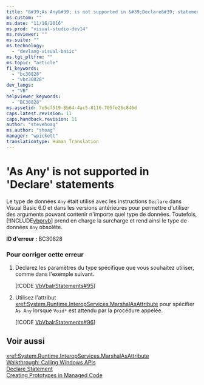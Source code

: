 ```yaml
---
title: "&#39;As Any&#39; is not supported in &#39;Declare&#39; statements | Microsoft Docs"
ms.custom: ""
ms.date: "11/16/2016"
ms.prod: "visual-studio-dev14"
ms.reviewer: ""
ms.suite: ""
ms.technology: 
  - "devlang-visual-basic"
ms.tgt_pltfrm: ""
ms.topic: "article"
f1_keywords: 
  - "bc30828"
  - "vbc30828"
dev_langs: 
  - "VB"
helpviewer_keywords: 
  - "BC30828"
ms.assetid: 7e5cf519-8b64-4ac5-8116-705fe26c846d
caps.latest.revision: 11
caps.handback.revision: 11
author: "stevehoag"
ms.author: "shoag"
manager: "wpickett"
translationtype: Human Translation
---
```

# &#39;As Any&#39; is not supported in &#39;Declare&#39; statements
Le type de données `Any` était utilisé avec les instructions `Declare` dans Visual Basic 6.0 et dans les versions antérieures pour permettre d'utiliser des arguments pouvant contenir n'importe quel type de données.  Toutefois, [!INCLUDE[vbprvb](../../../csharp/programming-guide/concepts/linq/includes/vbprvb_md.md)] prend en charge la surcharge et rend ainsi le type de données `Any` obsolète.  
  
 **ID d'erreur :** BC30828  
  
### Pour corriger cette erreur  
  
1.  Déclarez les paramètres du type spécifique que vous souhaitez utiliser, comme dans l'exemple suivant.  
  
     [!CODE [VbVbalrStatements#95](../CodeSnippet/VS_Snippets_VBCSharp/VbVbalrStatements#95)]  
  
2.  Utilisez l'attribut <xref:System.Runtime.InteropServices.MarshalAsAttribute> pour spécifier `As Any` lorsque `Void*` est attendu par la procédure appelée.  
  
     [!CODE [VbVbalrStatements#96](../CodeSnippet/VS_Snippets_VBCSharp/VbVbalrStatements#96)]  
  
## Voir aussi  
 <xref:System.Runtime.InteropServices.MarshalAsAttribute>   
 [Walkthrough: Calling Windows APIs](../../../visual-basic/programming-guide/com-interop/walkthrough-calling-windows-apis.md)   
 [Declare Statement](../../../visual-basic/language-reference/statements/declare-statement.md)   
 [Creating Prototypes in Managed Code](../Topic/Creating%20Prototypes%20in%20Managed%20Code.md)